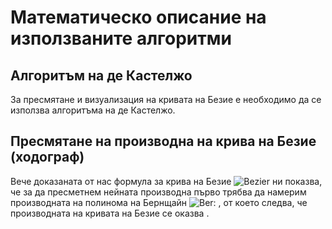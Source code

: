 # Математическо описание на използваните алгоритми

## Алгоритъм на де Кастелжо
За пресмятане и визуализация на кривата на Безие е необходимо да се използва алгоритъма на де Кастелжо. 

## Пресмятане на производна на крива на Безие (ходограф)
Вече доказаната от нас формула за крива на Безие ![Bezier]() ни показва, че за да пресметнем нейната производна първо трябва да намерим производната на полинома на Бернщайн ![Ber](): ![](), от което следва, че производната на кривата на Безие се оказва ![]().

